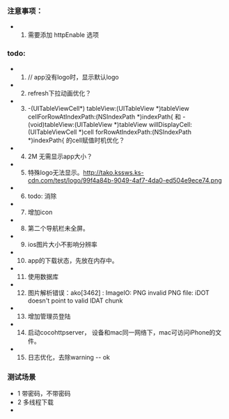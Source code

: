 ### 注意事项：

- 1. 需要添加 httpEnable 选项


### todo:

- 1.  // app没有logo时，显示默认logo
- 2. refresh下拉动画优化？
- 3. -(UITableViewCell*) tableView:(UITableView *)tableView cellForRowAtIndexPath:(NSIndexPath *)indexPath{
和 - (void)tableView:(UITableView *)tableView willDisplayCell:(UITableViewCell *)cell forRowAtIndexPath:(NSIndexPath *)indexPath{
的cell赋值时机优化？
- 4. 2M 无需显示app大小？
- 5. 特殊logo无法显示。http://tako.kssws.ks-cdn.com/test/logo/99f4a84b-9049-4af7-4da0-ed504e9ece74.png
- 6. todo: 消除
- 7. 增加icon
- 8. 第二个导航栏未全屏。
- 9. ios图片大小不影响分辨率
- 10. app的下载状态，先放在内存中。
- 11. 使用数据库
- 12. 图片解析错误：ako[3462] <Error>: ImageIO: PNG invalid PNG file: iDOT doesn't point to valid IDAT chunk
- 13. 增加管理员登陆
- 14. 启动cocohttpserver， 设备和mac同一网络下，mac可访问iPhone的文件。
- 15. 日志优化，去除warning -- ok 



### 测试场景
- 1 带密码，不带密码
- 2 多线程下载
- 







 
